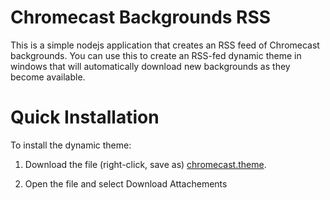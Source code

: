 Chromecast Backgrounds RSS
============================

This is a simple nodejs application that creates an RSS feed of Chromecast backgrounds. You can use this to create an
RSS-fed dynamic theme in windows that will automatically download new backgrounds as they become available.


Quick Installation
===============================
To install the dynamic theme: 

1) Download the file (right-click, save as) [chromecast.theme](https://raw.githubusercontent.com/alaa-ismail/ChromecastBackgroundsRss/master/chromecast.theme).

2) Open the file and select Download Attachements
